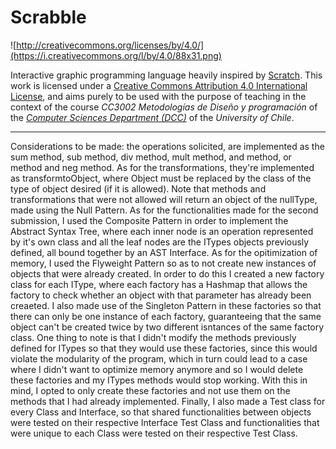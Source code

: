 # Scrabble

![http://creativecommons.org/licenses/by/4.0/](https://i.creativecommons.org/l/by/4.0/88x31.png)

Interactive graphic programming language heavily inspired by 
[Scratch](https://scratch.mit.edu).
This work is licensed under a
[Creative Commons Attribution 4.0 International License](http://creativecommons.org/licenses/by/4.0/), 
and aims purely to be used with the purpose of teaching in the context of the course 
_CC3002 Metodologías de Diseño y programación_ of the 
[_Computer Sciences Department (DCC)_](https://www.dcc.uchile.cl) of the 
_University of Chile_.

---


Considerations to be made: the operations solicited, are implemented as the sum method, sub method, div method, mult method, and method, or method and neg method. As for the transformations, they're implemented as transformtoObject, where Object must be replaced by the class of the type of object desired (if it is allowed). Note that methods and transformations that were not allowed will return an object of the nullType, made using the Null Pattern.
As for the functionalities made for the second submission, I used the Composite Pattern in order to implement the Abstract Syntax Tree, where each inner node is an operation represented by it's own class and all the leaf nodes are the ITypes objects previously defined, all bound together by an AST Interface. As for the opitimization of memory, I used the Flyweight Pattern so as to not create new instances of objects that were already created. In order to do this I created a new factory class for each IType, where each factory has a Hashmap that allows the factory to check whether an object with that parameter has already been creaeted. I also made use of the Singleton Pattern in these factories so that there can only be one instance of each factory, guaranteeing that the same object can't be created twice by two different isntances of the same factory class.
One thing to note is that I didn't modify the methods previously defined for ITypes so that they would use these factories, since this would violate the modularity of the program, which in turn could lead to a case where I didn't want to optimize memory anymore and so I would delete these factories and my ITypes methods would stop working. With this in mind, I opted to only create these factories and not use them on the methods that I had already implemented. 
Finally, I also made a Test class for every Class and Interface, so that shared functionalities between objects were tested on their respective Interface Test Class and functionalities that were unique to each Class were tested on their respective Test Class. 
